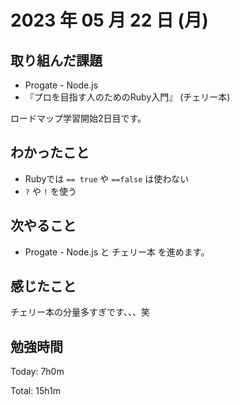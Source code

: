 # 2023 年 05 月 22 日 (月)

## 取り組んだ課題

- Progate - Node.js
- 『プロを目指す人のためのRuby入門』 (チェリー本)

ロードマップ学習開始2日目です。

## わかったこと

- Rubyでは `== true` や `==false` は使わない
- `?` や `!` を使う


## 次やること

- Progate - Node.js と チェリー本 を進めます。

## 感じたこと

チェリー本の分量多すぎです、、、笑


## 勉強時間

Today: 7h0m

Total: 15h1m
